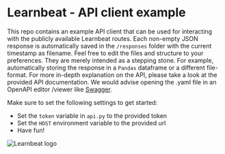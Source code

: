 # Learnbeat - API client example
This repo contains an example API client that can be used for interacting with the publicly available Learnbeat routes.
Each non-empty JSON response is automatically saved in the `/responses` folder with the current timestamp as filename.
Feel free to edit the files and structure to your preferences. They are merely intended as a stepping stone.
For example, automatically storing the response in a `Pandas` dataframe or a different file-format. 
For more in-depth explanation on the API, please take a look at the provided API documentation. 
We would advise opening the .yaml file in an OpenAPI editor /viewer like [Swagger](https://editor.swagger.io).

Make sure to set the following settings to get started:
+ Set the `token` variable in `api.py` to the provided token
+ Set the `HOST` environment variable to the provided url
+ Have fun!

![Learnbeat logo](https://learnbeat.nl/wp-content/uploads/sites/12/2017/09/site-logo.png)
